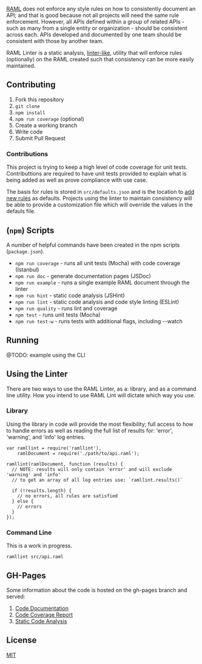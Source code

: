 [RAML](http://raml.org) does not enforce any style rules on how to consistently
document an API; and that is good because not all projects will need the same
rule enforcement. However, all APIs defined within a group of related APIs - such
as many from a single entity or organization - should be consistent across each. 
APIs developed and documented by one team should be consistent with those by
another team.

RAML Linter is a static analysis, [linter-like](http://en.wikipedia.org/wiki/Lint_%28software%29),
utility that will enforce rules (optionally) on the RAML created such that
consistency can be more easily maintained.

## Contributing

  1. Fork this repository
  2. `git clone`
  3. `npm install`
  4. `npm run coverage` (optional)
  5. Create a working branch
  6. Write code
  7. Submit Pull Request

### Contributions

This project is trying to keep a high level of code coverage for unit tests. Contributtions
are required to have unit tests provided to explain what is being added as well as
prove compliance with use case.

The basis for rules is stored in `src/defaults.json` and is the location to [add new
rules](NEWRULES.md) as defaults. Projects using the linter to maintain
consistency will be able to provide a customization file which will override the
values in the defauls file.

## (`npm`) Scripts

A number of helpful commands have been created in the npm scripts (`package.json`).

  + `npm run coverage` - runs all unit tests (Mocha) with code coverage (Istanbul)
  + `npm run doc` - generate documentation pages (JSDoc)
  + `npm run example` - runs a single example RAML document through the linter
  + `npm run hint` - static code analysis (JSHint)
  + `npm run lint` - static code analysis and code style linting (ESLint)
  + `npm run quality` - runs lint and coverage
  + `npm test` - runs unit tests (Mocha)
  + `npm run test-w` - runs tests with additional flags, including --watch

## Running

@TODO: example using the CLI

## Using the Linter

There are two ways to use the RAML Linter, as a: library, and as a command line
utility. How you intend to use RAML Lint will dictate which way you use.

### Library

Using the library in code will provide the most flexibility; full access to how
to handle errors as well as reading the full list of results for: 'error',
'warning', and 'info' log entries. 

```
var ramllint = require('ramllint'),
    ramlDocument = require('./path/to/api.raml');

ramllint(ramlDocument, function (results) {
  // NOTE: results will only contain 'error' and will exclude 'warning' and 'info'
  // to get an array of all log entries use: `ramllint.results()`

  if (!results.length) {
    // no errors, all rules are satisfied
  } else {
    // errors
  }
});
```

### Command Line

This is a work in progress.

```
ramllint src/api.raml
```

## GH-Pages

Some information about the code is hosted on the gh-pages branch and served:

  1. [Code Documentation](http://git/pages/Galileo/ramllint/)
  2. [Code Coverage Report](http://git/pages/Galileo/ramllint/coverage/lcov-report/)
  3. [Static Code Analysis](http://git/pages/Galileo/ramllint/stats/)

## License

[MIT](LICENSE.md)
